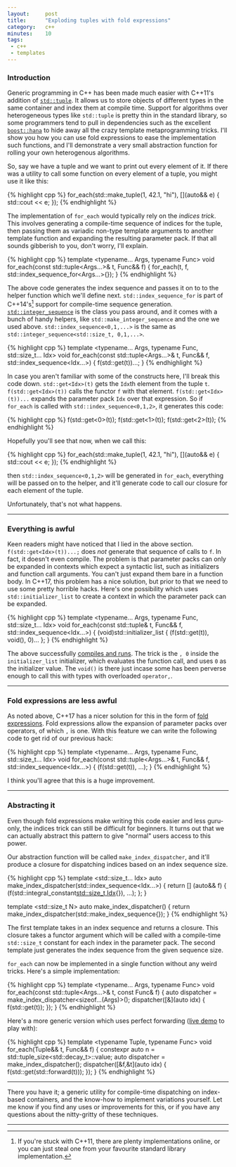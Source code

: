 ```yaml
---
layout:     post
title:      "Exploding tuples with fold expressions"
category:   c++
minutes:    10
tags:
 - c++ 
 - templates
---
```


### Introduction

Generic programming in C++ has been made much easier with C++11's addition of [`std::tuple`](http://en.cppreference.com/w/cpp/utility/tuple). It allows us to store objects of different types in the same container and index them at compile time. Support for algorithms over heterogeneous types like `std::tuple` is pretty thin in the standard library, so some programmers tend to pull in dependencies such as the excellent [`boost::hana`](https://github.com/boostorg/hana) to hide away all the crazy template metaprogramming tricks. I'll show you how you can use fold expressions to ease the implementation such functions, and I'll demonstrate a very small abstraction function for rolling your own heterogenous algorithms.

So, say we have a tuple and we want to print out every element of it. If there was a utility to call some function on every element of a tuple, you might use it like this:

{% highlight cpp %}
for_each(std::make_tuple(1, 42.1, "hi"),
         [](auto&& e) { std::cout << e; });
{% endhighlight %}

The implementation of `for_each` would typically rely on the *indices trick*. This involves generating a compile-time sequence of indices for the tuple, then passing them as variadic non-type template arguments to another template function and expanding the resulting parameter pack. If that all sounds gibberish to you, don't worry, I'll explain.

{% highlight cpp %}
template <typename... Args, typename Func>
void for_each(const std::tuple<Args...>& t, Func&& f) {
    for_each(t, f, std::index_sequence_for<Args...>{});
}
{% endhighlight %}

The above code generates the index sequence and passes it on to to the helper function which we'll define next. `std::index_sequence_for` is part of C++14's[^1] support for compile-time sequence generation. [`std::integer_sequence`](http://en.cppreference.com/w/cpp/utility/integer_sequence) is the class you pass around, and it comes with a bunch of handy helpers, like `std::make_integer_sequence` and the one we used above. `std::index_sequence<0,1,...>` is the same as `std::integer_sequence<std::size_t, 0,1,...>`.

[^1]: If you're stuck with C++11, there are plenty implementations online, or you can just steal one from your favourite standard library implementation.

{% highlight cpp %}
template <typename... Args, typename Func, std::size_t... Idx>
void for_each(const std::tuple<Args...>& t, Func&& f, std::index_sequence<Idx...>) {
    f(std::get<Idx>(t))...;
}
{% endhighlight %}

In case you aren't familiar with some of the constructs here, I'll break this code down. `std::get<Idx>(t)` gets the `Idx`th element from the tuple `t`. `f(std::get<Idx>(t))` calls the functor `f` with that element. `f(std::get<Idx>(t))...` expands the parameter pack `Idx` over that expression. So if `for_each` is called with `std::index_sequence<0,1,2>`, it generates this code:

{% highlight cpp %}
f(std::get<0>(t));
f(std::get<1>(t));
f(std::get<2>(t));
{% endhighlight %}

Hopefully you'll see that now, when we call this:

{% highlight cpp %}
for_each(std::make_tuple(1, 42.1, "hi"),
         [](auto&& e) { std::cout << e; });
{% endhighlight %}

then `std::index_sequence<0,1,2>` will be generated in `for_each`, everything will be passed on to the helper, and it'll generate code to call our closure for each element of the tuple.

Unfortunately, that's not what happens.

----------------------------------

### Everything is awful

Keen readers might have noticed that I lied in the above section. `f(std::get<Idx>(t))...;` does *not* generate that sequence of calls to `f`. In fact, it doesn't even compile. The problem is that parameter packs can only be expanded in contexts which expect a syntactic list, such as initializers and function call arguments. You can't just expand them bare in a function body. In C++17, this problem has a nice solution, but prior to that we need to use some pretty horrible hacks. Here's one possibility which uses `std::initializer_list` to create a context in which the parameter pack can be expanded.

{% highlight cpp %}
template <typename... Args, typename Func, std::size_t... Idx>
void for_each(const std::tuple& t, Func&& f, std::index_sequence<Idx...>) {
    (void)std::initializer_list<int> { 
        (f(std::get<Idx>(t)), void(), 0)...
    };
}
{% endhighlight %}

The above successfully [compiles and runs](http://coliru.stacked-crooked.com/a/32f5cd5194fef6c6). The trick is the `, 0` inside the `initializer_list` initializer, which evaluates the function call, and uses `0` as the initializer value. The `void()` is there just incase some has been perverse enough to call this with types with overloaded `operator,`.

--------------------------

### Fold expressions are less awful

As noted above, C++17 has a nicer solution for this in the form of [fold expressions](http://en.cppreference.com/w/cpp/language/fold). Fold expressions allow the expansion of parameter packs over operators, of which `,` is one. With this feature we can write the following code to get rid of our previous hack:

{% highlight cpp %}
template <typename... Args, typename Func, std::size_t... Idx>
void for_each(const std::tuple<Args...>& t, Func&& f, std::index_sequence<Idx...>) {
    (f(std::get<Idx>(t)), ...);
}
{% endhighlight %}

I think you'll agree that this is a huge improvement.

-------------------

### Abstracting it

Even though fold expressions make writing this code easier and less guru-only, the indices trick can still be difficult for beginners. It turns out that we can actually abstract this pattern to give "normal" users access to this power.

Our abstraction function will be called `make_index_dispatcher`, and it'll produce a closure for dispatching indices based on an index sequence size.

{% highlight cpp %}
template <std::size_t... Idx>
auto make_index_dispatcher(std::index_sequence<Idx...>) {
    return [] (auto&& f) { (f(std::integral_constant<std::size_t,Idx>{}), ...); };
}

template <std::size_t N>
auto make_index_dispatcher() {
    return make_index_dispatcher(std::make_index_sequence<N>{}); 
}
{% endhighlight %}

The first template takes in an index sequence and returns a closure. This closure takes a functor argument which will be called with a compile-time `std::size_t` constant for each index in the parameter pack. The second template just generates the index sequence from the given sequence size.

`for_each` can now be implemented in a single function without any weird tricks. Here's a simple implementation:

{% highlight cpp %}
template <typename... Args, typename Func>
void for_each(const std::tuple<Args...>& t, const Func& f) {
    auto dispatcher = make_index_dispatcher<sizeof...(Args)>();
    dispatcher([&](auto idx) { f(std::get<idx>(t)); });
}
{% endhighlight %}

Here's a more generic version which uses perfect forwarding ([live demo](http://coliru.stacked-crooked.com/a/cc57b2f481a88c9d) to play with):

{% highlight cpp %}
template <typename Tuple, typename Func>
void for_each(Tuple&& t, Func&& f) {
    constexpr auto n = std::tuple_size<std::decay_t<Tuple>>::value;
    auto dispatcher = make_index_dispatcher<n>();
    dispatcher([&f,&t](auto idx) { f(std::get<idx>(std::forward<Tuple>(t))); });
}
{% endhighlight %}

--------------------

There you have it; a generic utility for compile-time dispatching on index-based containers, and the know-how to implement variations yourself. Let me know if you find any uses or improvements for this, or if you have any questions about the nitty-gritty of these techniques.

------------
